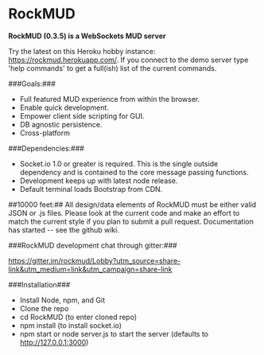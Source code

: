 RockMUD
===============================

**RockMUD (0.3.5) is a WebSockets MUD server**

Try the latest on this Heroku hobby instance: https://rockmud.herokuapp.com/. If you connect to the demo server type 'help commands' to get a full(ish) list of the current commands.

###Goals:###
* Full featured MUD experience from within the browser.
* Enable quick development.
* Empower client side scripting for GUI.
* DB agnostic persistence.
* Cross-platform

###Dependencies:###
* Socket.io 1.0 or greater is required. This is the single outside dependency and is contained to the core message passing functions.
* Development keeps up with latest node release.
* Default terminal loads Bootstrap from CDN.

##10000 feet:##
All design/data elements of RockMUD must be either valid JSON or .js files. Please look at the current code and make an effort to match the current style if you plan to submit a pull request. Documentation has started -- see the github wiki.

###RockMUD development chat through gitter:###

https://gitter.im/rockmud/Lobby?utm_source=share-link&utm_medium=link&utm_campaign=share-link

###Installation###
* Install Node, npm, and Git
* Clone the repo
* cd RockMUD (to enter cloned repo)
* npm install (to install socket.io)
* npm start or node server.js to start the server (defaults to http://127.0.0.1:3000)
